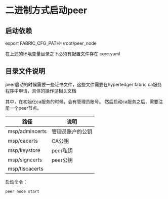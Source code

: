 # 二进制方式启动peer

## 启动依赖

export FABRIC_CFG_PATH=/root/peer_node

在上述的环境变量目录之下必须有配置文件存在 core.yaml

## 目录文件说明

peer启动的时候需要一些证书文件，这些文件需要在hyperledger fabric ca服务程序中申请，具体的操作见相关文档

其中，在初始化ca服务的时候，会有管理员账号。
然后启动ca服务之后，需要注册一个peer节点。

| 路径       | 说明|
| ---------  | --------- |
|   msp/admincerts   | 管理员账户的公钥  | 
|   msp/cacerts   | CA公钥  | 
|   msp/keystore   | peer私钥  | 
|   msp/signcerts   |  peer公钥 | 
|   msp/tlscacerts   |   | 

启动命令：

```startpeer
peer node start
```




